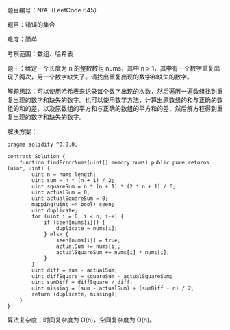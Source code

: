 题目编号：N/A（LeetCode 645）

题目：错误的集合

难度：简单

考察范围：数组、哈希表

题干：给定一个长度为 n 的整数数组 nums，其中 n > 1，其中有一个数字重复出现了两次，另一个数字缺失了。请找出重复出现的数字和缺失的数字。

解题思路：可以使用哈希表来记录每个数字出现的次数，然后遍历一遍数组找到重复出现的数字和缺失的数字。也可以使用数学方法，计算出原数组的和与正确的数组的和的差，以及原数组的平方和与正确的数组的平方和的差，然后解方程得到重复出现的数字和缺失的数字。

解决方案：

```solidity
pragma solidity ^0.8.0;

contract Solution {
    function findErrorNums(uint[] memory nums) public pure returns (uint, uint) {
        uint n = nums.length;
        uint sum = n * (n + 1) / 2;
        uint squareSum = n * (n + 1) * (2 * n + 1) / 6;
        uint actualSum = 0;
        uint actualSquareSum = 0;
        mapping(uint => bool) seen;
        uint duplicate;
        for (uint i = 0; i < n; i++) {
            if (seen[nums[i]]) {
                duplicate = nums[i];
            } else {
                seen[nums[i]] = true;
                actualSum += nums[i];
                actualSquareSum += nums[i] * nums[i];
            }
        }
        uint diff = sum - actualSum;
        uint diffSquare = squareSum - actualSquareSum;
        uint sumDiff = diffSquare / diff;
        uint missing = (sum - actualSum) + (sumDiff - n) / 2;
        return (duplicate, missing);
    }
}
```

算法复杂度：时间复杂度为 O(n)，空间复杂度为 O(n)。